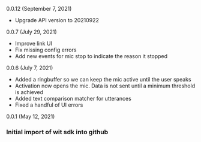0.0.12 (September 7, 2021)
* Upgrade API version to 20210922

0.0.7 (July 29, 2021)
* Improve link UI
* Fix missing config errors
* Add new events for mic stop to indicate the reason it stopped

0.0.6 (July 7, 2021)
* Added a ringbuffer so we can keep the mic active until the user speaks
* Activation now opens the mic. Data is not sent until a minimum threshold is achieved
* Added text comparison matcher for utterances
* Fixed a handful of UI errors

0.0.1 (May 12, 2021)

### Initial import of wit sdk into github
